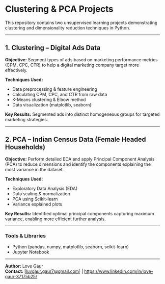 # Clustering & PCA Projects

This repository contains two unsupervised learning projects demonstrating clustering and dimensionality reduction techniques in Python.

---

## 1. Clustering – Digital Ads Data
**Objective:** Segment types of ads based on marketing performance metrics (CPM, CPC, CTR) to help a digital marketing company target more effectively.  

**Techniques Used:**
- Data preprocessing & feature engineering
- Calculating CPM, CPC, and CTR from raw data
- K-Means clustering & Elbow method
- Data visualization (matplotlib, seaborn)

**Key Results:** Segmented ads into distinct homogeneous groups for targeted marketing strategies.

---

## 2. PCA – Indian Census Data (Female Headed Households)
**Objective:** Perform detailed EDA and apply Principal Component Analysis (PCA) to reduce dimensions and identify the components explaining the most variance in the dataset.

**Techniques Used:**
- Exploratory Data Analysis (EDA)
- Data scaling & normalization
- PCA using Scikit-learn
- Variance explained plots

**Key Results:** Identified optimal principal components capturing maximum variance, enabling more efficient further analysis.

---

### Tools & Libraries
- Python (pandas, numpy, matplotlib, seaborn, scikit-learn)
- Jupyter Notebook

---

**Author:** Love Gaur  
**Contact:** [luvgaur.gaur7@gmail.com] | https://www.linkedin.com/in/love-gaur-37175b25/
